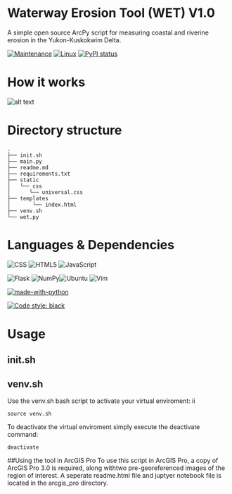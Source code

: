 # Waterway Erosion Tool (WET) V1.0
A simple open source ArcPy script for measuring coastal and riverine erosion in the Yukon-Kuskokwim Delta.


[![Maintenance](https://img.shields.io/badge/Maintained%3F-yes-green.svg)](https://GitHub.com/Naereen/StrapDown.js/graphs/commit-activity) [![Linux](https://svgshare.com/i/Zhy.svg)](https://svgshare.com/i/Zhy.svg) [![PyPI status](https://img.shields.io/pypi/status/ansicolortags.svg)](https://pypi.python.org/pypi/ansicolortags/t)

# How it works
![alt text](https://github.com/[Nalaquq]/[WET]/blob/master/How%it%works.tif?raw=true)
# Directory structure

	.
	├── init.sh
	├── main.py
	├── readme.md
	├── requirements.txt
	├── static
	│   └── css
	│      └── universal.css
	├── templates
	│   	└── index.html
	├── venv.sh
	└── wet.py


# Languages & Dependencies 
![CSS](https://img.shields.io/badge/CSS3-1572B6?style=for-the-badge&logo=css3&logoColor=white) ![HTML5](https://img.shields.io/badge/HTML5-E34F26?style=for-the-badge&logo=html5&logoColor=white) ![JavaScript](https://img.shields.io/badge/JavaScript-F7DF1E?style=for-the-badge&logo=javascript&logoColor=black) 

![Flask](https://img.shields.io/badge/Flask-000000?style=for-the-badge&logo=flask&logoColor=white) ![NumPy](https://img.shields.io/badge/numpy-%23013243.svg?style=for-the-badge&logo=numpy&logoColor=white)![Ubuntu](https://img.shields.io/badge/Ubuntu-E95420?style=for-the-badge&logo=ubuntu&logoColor=white) ![Vim](https://img.shields.io/badge/VIM-%2311AB00.svg?style=for-the-badge&logo=vim&logoColor=white)

[![made-with-python](https://img.shields.io/badge/Made%20with-Python-1f425f.svg)](https://www.python.org/)
 
[![Code style: black](https://img.shields.io/badge/code%20style-black-000000.svg)](https://github.com/psf/black)

# Usage
## init.sh

## venv.sh 
Use the venv.sh bash script to activate your virtual enviroment: 
ii
~~~
source venv.sh 
~~~

To deactivate the virtual enviroment simply execute the deactivate command: 

~~~
deactivate
~~~ 

##Using the tool in ArcGIS Pro
To use this script in ArcGIS Pro, a copy of ArcGIS Pro 3.0 is required, along withtwo pre-georeferenced images of the region of interest. A seperate readme.html file and juptyer notebook file is located in the arcgis_pro directory. 


